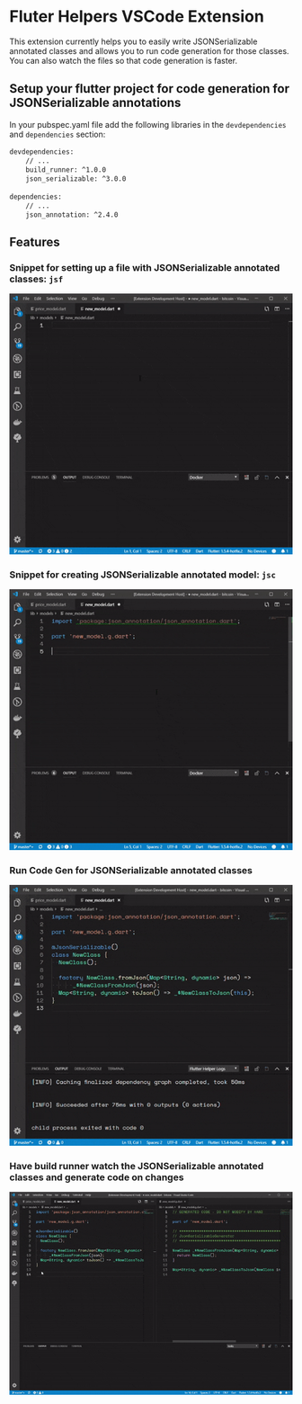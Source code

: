 # Fluter Helpers VSCode Extension

This extension currently helps you to easily write JSONSerializable annotated classes and allows you to run code generation for those classes. You can also watch the files so that code generation is faster.

## Setup your flutter project for code generation for JSONSerializable annotations

In your pubspec.yaml file add the following libraries in the `devdependencies` and `dependencies` section:

```
devdependencies:
    // ...
    build_runner: ^1.0.0
    json_serializable: ^3.0.0

dependencies:
    // ...
    json_annotation: ^2.4.0
```

## Features

### Snippet for setting up a file with JSONSerializable annotated classes: `jsf`

![jsf](media/jsf.gif)

### Snippet for creating JSONSerializable annotated model: `jsc`

![jsc](media/jsc.gif)

### Run Code Gen for JSONSerializable annotated classes

![code gen](media/build.gif)

### Have build runner watch the JSONSerializable annotated classes and generate code on changes

![code gen & watch](media/watch.gif)

